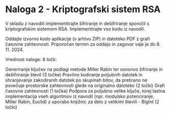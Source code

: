 # Naloga 2 - Kriptografski sistem RSA

V skladu z navodili implementirajte šifriranje in dešifriranje sporočil s kriptografskim sistemom RSA. Implementirajte vso kodo iz navodil.

Oddajte izvorno kodo aplikacije (v arhivu ZIP) in datoteko PDF z grafi časovne zahtevnosti. Priporočen termin za oddajo in zagovor vaje je do 8. 11. 2024.

Vrednost naloge: 8 točk:

Generiranje ključev na podlagi metode Miller Rabin ter osnonvo šifriranje in dešifriranje števil (3 točke)
Pravilno kodiranje poljubnih datotek in shranjevanje zakodiranih datotek po skupinah bitov, da pretirano ne povečuje prostorske zahtevnosti glede na originalno datoteko (2 točki)
Grafi časovne zahtevnosti (1 točka)
Podpora za poljubno velike ključe, torej lastna implementacija vseh algoritmov iz navodil (npr. modulsko potenciranje, Miller Rabin, Euclid) z uporabo knjižnic za delo z velikimi števili - BigInt (2 točki)